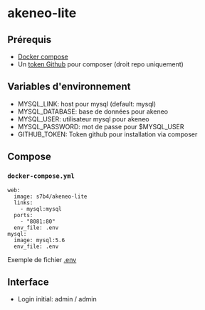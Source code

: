 # akeneo-lite

## Prérequis

* [Docker compose](https://docs.docker.com/compose/)
* Un [token Github](https://github.com/settings/tokens) pour composer (droit repo uniquement)

## Variables d'environnement

* MYSQL_LINK: host pour mysql (default: mysql)
* MYSQL_DATABASE: base de données pour akeneo
* MYSQL_USER: utilisateur mysql pour akeneo
* MYSQL_PASSWORD: mot de passe pour $MYSQL_USER
* GITHUB_TOKEN: Token github pour installation via composer

## Compose

### `docker-compose.yml`

	web:
	  image: s7b4/akeneo-lite
	  links:
	    - mysql:mysql
	  ports:
	    - "8081:80"
	  env_file: .env
	mysql:
	  image: mysql:5.6
	  env_file: .env

Exemple de fichier [.env](https://raw.githubusercontent.com/s7b4/docker-akeneo/master/akeneo-lite/.env.dist) 

## Interface

* Login initial: admin / admin